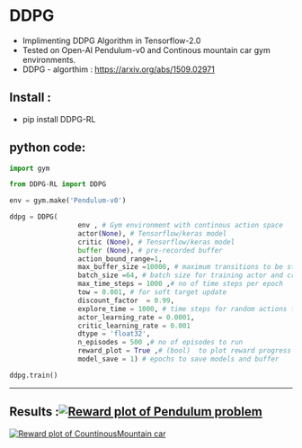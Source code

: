 DDPG
============

- Implimenting DDPG Algorithm in Tensorflow-2.0
- Tested on Open-AI Pendulum-v0 and Continous mountain car gym environments.
- DDPG - algorthim : https://arxiv.org/abs/1509.02971

Install :
------------------
- pip install DDPG-RL


python code:
------------------
```python
import gym

from DDPG-RL import DDPG

env = gym.make('Pendulum-v0')

ddpg = DDPG(
                 env , # Gym environment with continous action space
                 actor(None), # Tensorflow/keras model
                 critic (None), # Tensorflow/keras model
                 buffer (None), # pre-recorded buffer
                 action_bound_range=1,
                 max_buffer_size =10000, # maximum transitions to be stored in buffer
                 batch_size =64, # batch size for training actor and critic networks
                 max_time_steps = 1000 ,# no of time steps per epoch
                 tow = 0.001, # for soft target update
                 discount_factor  = 0.99,
                 explore_time = 1000, # time steps for random actions for exploration
                 actor_learning_rate = 0.0001,
                 critic_learning_rate = 0.001
                 dtype = 'float32',
                 n_episodes = 500 ,# no of episodes to run
                 reward_plot = True ,# (bool)  to plot reward progress per episode
                 model_save = 1) # epochs to save models and buffer

ddpg.train() 
```

------------


## Results :[![Reward plot of Pendulum problem](https://github.com/Dekki-Aero/DDPG/blob/master/DDPG-Pendulum_Performance.png "Reward plot of Pendulum problem")](http://https://github.com/Dekki-Aero/DDPG/blob/master/DDPG-Pendulum_Performance.png "Reward plot of Pendulum problem")


[![Reward plot of CountinousMountain car](https://github.com/Dekki-Aero/DDPG/blob/master/mountain_car_continous.png "Reward plot of CountinousMountain car")](http://https://github.com/Dekki-Aero/DDPG/blob/master/mountain_car_continous.png "Reward plot of CountinousMountain car")
